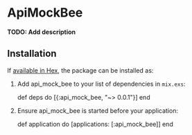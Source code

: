 # ApiMockBee

**TODO: Add description**

## Installation

If [available in Hex](https://hex.pm/docs/publish), the package can be installed as:

  1. Add api_mock_bee to your list of dependencies in `mix.exs`:

        def deps do
          [{:api_mock_bee, "~> 0.0.1"}]
        end

  2. Ensure api_mock_bee is started before your application:

        def application do
          [applications: [:api_mock_bee]]
        end

